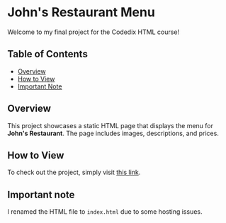 # John's Restaurant Menu

Welcome to my final project for the Codedix HTML course!

## Table of Contents

- [Overview](#overview)
- [How to View](#how-to-view)
- [Important Note](#important-note)

## Overview

This project showcases a static HTML page that displays the menu for **John's Restaurant**. The page includes images, descriptions, and prices.

## How to View

To check out the project, simply visit [this link](https://codedex-html-final-project.vercel.app).

## Important note

I renamed the HTML file to `index.html` due to some hosting issues.
